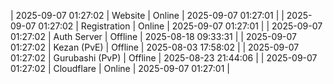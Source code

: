 | 2025-09-07 01:27:02 | Website | Online | 2025-09-07 01:27:01 |
| 2025-09-07 01:27:02 | Registration | Online | 2025-09-07 01:27:01 |
| 2025-09-07 01:27:02 | Auth Server | Offline | 2025-08-18 09:33:31 |
| 2025-09-07 01:27:02 | Kezan (PvE) | Offline | 2025-08-03 17:58:02 |
| 2025-09-07 01:27:02 | Gurubashi (PvP) | Offline | 2025-08-23 21:44:06 |
| 2025-09-07 01:27:02 | Cloudflare | Online | 2025-09-07 01:27:01 |
